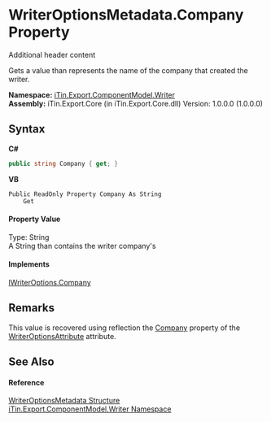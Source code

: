 # WriterOptionsMetadata.Company Property 
Additional header content 

Gets a value than represents the name of the company that created the writer.

**Namespace:**&nbsp;<a href="N_iTin_Export_ComponentModel_Writer">iTin.Export.ComponentModel.Writer</a><br />**Assembly:**&nbsp;iTin.Export.Core (in iTin.Export.Core.dll) Version: 1.0.0.0 (1.0.0.0)

## Syntax

**C#**<br />
``` C#
public string Company { get; }
```

**VB**<br />
``` VB
Public ReadOnly Property Company As String
	Get
```


#### Property Value
Type: String<br />A String than contains the writer company's

#### Implements
<a href="P_iTin_Export_ComponentModel_Writer_IWriterOptions_Company">IWriterOptions.Company</a><br />

## Remarks
This value is recovered using reflection the <a href="P_iTin_Export_ComponentModel_Writer_WriterOptionsAttribute_Company">Company</a> property of the <a href="T_iTin_Export_ComponentModel_Writer_WriterOptionsAttribute">WriterOptionsAttribute</a> attribute.

## See Also


#### Reference
<a href="T_iTin_Export_ComponentModel_Writer_WriterOptionsMetadata">WriterOptionsMetadata Structure</a><br /><a href="N_iTin_Export_ComponentModel_Writer">iTin.Export.ComponentModel.Writer Namespace</a><br />